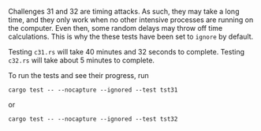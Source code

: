 Challenges 31 and 32 are timing attacks. As such, they may take a long
time, and they only work when no other intensive processes are running on the
computer. Even then, some random delays may throw off time calculations. This is
why the these tests have been set to `ignore` by default.

Testing `c31.rs` will take 40 minutes and 32 seconds to complete.
Testing `c32.rs` will take about 5 minutes to complete.

To run the tests and see their progress, run

`cargo test -- --nocapture --ignored --test tst31`

or

`cargo test -- --nocapture --ignored --test tst32`
